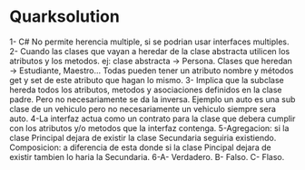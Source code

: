 # Quarksolution

1- C# No permite herencia multiple, si se podrian usar interfaces multiples.
2- Cuando las clases que vayan a heredar de la clase abstracta utilicen los atributos y los metodos.
   ej: clase abstracta -> Persona. Clases que heredan -> Estudiante, Maestro... Todas pueden tener un atributo nombre y métodos get y set de este atributo que hagan lo mismo.
3- Implica que la subclase hereda todos los atributos, metodos y asociaciones definidos en la clase padre. Pero no necesariamente se da la inversa. Ejemplo un auto es una sub clase de un vehiculo pero no necesariamente un vehiculo siempre sera auto.
4-La interfaz actua como un contrato para la clase que debera cumplir con los atributos y/o metodos que la interfaz contenga.
5-Agregacion: si la clase Principal dejara de existir la clase Secundaria seguiria existiendo.
  Composicion: a diferencia de esta donde si la clase Pincipal dejara de existir tambien lo haria la Secundaria.
6-A- Verdadero.
  B- Falso.
  C- Flaso.
